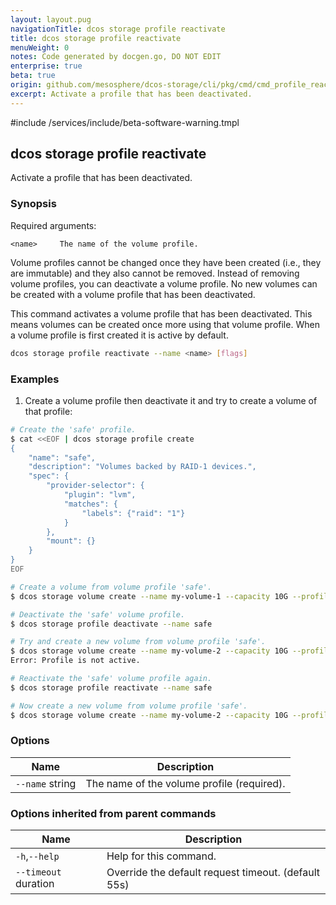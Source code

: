 ```yaml
---
layout: layout.pug
navigationTitle: dcos storage profile reactivate
title: dcos storage profile reactivate
menuWeight: 0
notes: Code generated by docgen.go, DO NOT EDIT
enterprise: true
beta: true
origin: github.com/mesosphere/dcos-storage/cli/pkg/cmd/cmd_profile_reactivate.go
excerpt: Activate a profile that has been deactivated.
---
```

#include /services/include/beta-software-warning.tmpl

## dcos storage profile reactivate

Activate a profile that has been deactivated.

### Synopsis

Required arguments:

    <name>     The name of the volume profile.

Volume profiles cannot be changed once they have been created (i.e., they are
immutable) and they also cannot be removed. Instead of removing volume profiles,
you can deactivate a volume profile. No new volumes can be created with a
volume profile that has been deactivated.

This command activates a volume profile that has been deactivated. This means
volumes can be created once more using that volume profile. When a volume
profile is first created it is active by default.

```bash
dcos storage profile reactivate --name <name> [flags]
```

### Examples

1. Create a volume profile then deactivate it and try to create a volume of that profile:

```bash
# Create the 'safe' profile.
$ cat <<EOF | dcos storage profile create
{
    "name": "safe",
    "description": "Volumes backed by RAID-1 devices.",
    "spec": {
        "provider-selector": {
            "plugin": "lvm",
            "matches": {
                "labels": {"raid": "1"}
            }
        },
        "mount": {}
    }
}
EOF

# Create a volume from volume profile 'safe'.
$ dcos storage volume create --name my-volume-1 --capacity 10G --profile safe

# Deactivate the 'safe' volume profile.
$ dcos storage profile deactivate --name safe

# Try and create a new volume from volume profile 'safe'.
$ dcos storage volume create --name my-volume-2 --capacity 10G --profile safe
Error: Profile is not active.

# Reactivate the 'safe' volume profile again.
$ dcos storage profile reactivate --name safe

# Now create a new volume from volume profile 'safe'.
$ dcos storage volume create --name my-volume-2 --capacity 10G --profile safe
```

### Options

Name | Description
--- | ---
`--name` string | The name of the volume profile (required).

### Options inherited from parent commands

Name | Description
--- | ---
`-h`,`--help` | Help for this command.
`--timeout` duration | Override the default request timeout. (default 55s)

